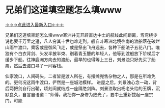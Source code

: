 # 兄弟们这道填空题怎么填www

<a href="https://6h8k.top ">→→→点此进入最新入口←←←</a>


兄弟们这道填空题怎么填www寒洲并无开辟直达中土的航线此间距离，弯弯绕少说也要千万里之遥，凡人穷其十世也难走到。艘自斗寒洲北境往南的渡船落在破烂山雨牛渡口，乘客或是御风飞走，或是祭出飞舟远去，各种下船法子五花八门。唯独有个白衣背剑、头发半披半束、别着青玉簪的年轻人，他等到渡船放下阶梯后才缓步下船。往神鹿洲方向去的渡船，最早的也得等上三日，刘景浊只好先买了船票，然后去渡口寻了一间客栈。

仙家渡口，人间码头，二者皆是渡人所在，有摆摊兜售杂物之人，那是在所难免的。更何况这雨牛渡口，俨然是一座城池模样。
进屋之后，刘景浊心念一动，背后两把剑自行出鞘，顷刻间就结成一座隔绝剑阵。刘景浊取出杨老头给的玉牌，沉默良久，自言自语道：“师傅，我把你一身修为败光了，要中土重新拔起一座宗门，可能
